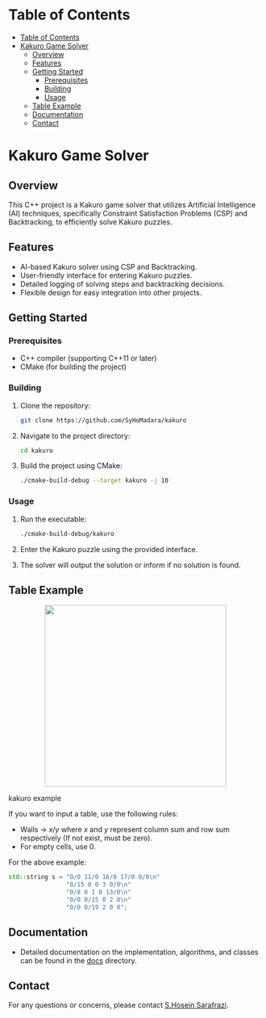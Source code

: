 # Table of Contents

- [Table of Contents](#table-of-contents)
- [Kakuro Game Solver](#kakuro-game-solver)
  - [Overview](#overview)
  - [Features](#features)
  - [Getting Started](#getting-started)
    - [Prerequisites](#prerequisites)
    - [Building](#building)
    - [Usage](#usage)
  - [Table Example](#table-example)
  - [Documentation](#documentation)
  - [Contact](#contact)

# Kakuro Game Solver

## Overview

This C++ project is a Kakuro game solver that utilizes Artificial Intelligence (AI) techniques, specifically Constraint Satisfaction Problems (CSP) and Backtracking, to efficiently solve Kakuro puzzles.

## Features

- AI-based Kakuro solver using CSP and Backtracking.
- User-friendly interface for entering Kakuro puzzles.
- Detailed logging of solving steps and backtracking decisions.
- Flexible design for easy integration into other projects.

## Getting Started

### Prerequisites

- C++ compiler (supporting C++11 or later)
- CMake (for building the project)

### Building

1. Clone the repository:

   ```bash
   git clone https://github.com/SyHoMadara/kakuro
   ```

2. Navigate to the project directory:

   ```bash
   cd kakuro
   ```

3. Build the project using CMake:

    ```bash
    ./cmake-build-debug --target kakuro -j 10
    ```

### Usage

1. Run the executable:

   ```bash
   ./cmake-build-debug/kakuro
   ```

2. Enter the Kakuro puzzle using the provided interface.

3. The solver will output the solution or inform if no solution is found.

## Table Example
<p align="center"> <img src="https://sudoku-puzzles.net/wp-content/puzzles/kakuro-5x5/easy/1.png" width=360><figcaption>kakuro example</figcaption> </p>

If you want to input a table, use the following rules:

  * Walls -> $x$/$y$ where $x$ and $y$ represent column sum and row sum respectively (If not exist, must be zero).
  * For empty cells, use 0.

For the above example:

```cpp
std::string s = "0/0 11/0 16/0 17/0 0/0\n"
                "0/15 0 0 3 0/0\n"
                "0/8 0 1 0 13/0\n"
                "0/0 0/15 0 2 0\n"
                "0/0 0/19 2 0 0";
```

## Documentation

- Detailed documentation on the implementation, algorithms, and classes can be found in the [docs](./docs) directory.

## Contact

For any questions or concerns, please contact [S.Hosein Sarafrazi](mailto:sh.sarafrazi80@gmail.com).
